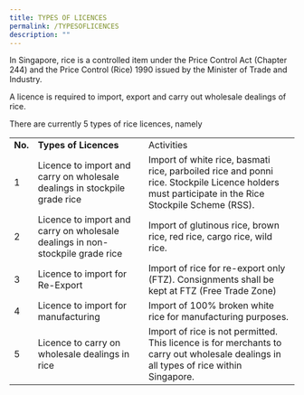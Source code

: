 ```yaml
---
title: TYPES OF LICENCES
permalink: /TYPESOFLICENCES
description: ""
---
```

<p>In Singapore, rice is a controlled item under the Price Control Act (Chapter 244) and the Price Control (Rice) 1990 issued by the Minister of Trade and Industry.</p>
        <p>A licence is required to import, export and carry out wholesale dealings of rice.</p><p>
        There are currently 5 types of rice licences, namely</p>
        <table border="0" cellpadding="10" cellspacing="0">
          <thead>
          </thead>
          <tbody>
            <tr>
              <td><strong>No.</strong>
              </td>
              <td><strong>Types of Licences</strong>
              </td>
              <td>Activities
              </td>
            </tr>
            <tr>
              <td>1
              </td>
              <td>Licence to import and carry on wholesale dealings in stockpile grade rice
              </td>
              <td>Import of white rice, basmati rice, parboiled rice and ponni rice. Stockpile Licence holders must participate in the Rice Stockpile Scheme (RSS).
              </td>
            </tr>
            <tr>
              <td>2
              </td>
              <td>Licence to import and carry on wholesale dealings in non-stockpile grade rice
              </td>
              <td>Import of glutinous rice, brown rice, red rice, cargo rice, wild rice.
              </td>
            </tr>
            <tr>
              <td>3
              </td>
              <td>Licence to import for Re-Export
              </td>
              <td>Import of rice for re-export only (FTZ). Consignments shall be kept at FTZ (Free Trade Zone)
              </td>
            </tr>
            <tr>
              <td>4
              </td>
              <td>Licence to import for manufacturing
              </td>
              <td>Import of 100% broken white rice for manufacturing purposes.
              </td>
            </tr>
            <tr>
              <td>5
              </td>
              <td>Licence to carry on wholesale dealings in rice
              </td>
              <td>Import of rice is not permitted.
                <br />
                This licence is for merchants to carry out wholesale dealings in all types of rice within Singapore.
              </td>
            </tr>
          </tbody>
        </table>